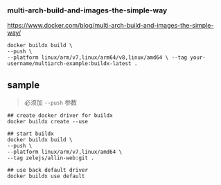 ### multi-arch-build-and-images-the-simple-way
https://www.docker.com/blog/multi-arch-build-and-images-the-simple-way/

```
docker buildx build \
--push \
--platform linux/arm/v7,linux/arm64/v8,linux/amd64 \ --tag your-username/multiarch-example:buildx-latest .
```

## sample
> 必须加 `--push` 参数
```
## create docker driver for buildx
docker buildx create --use 

## start buildx
docker buildx build \
--push \
--platform linux/arm/v7,linux/amd64 \
--tag zelejs/allin-web:git .

## use back default driver
docker buildx use default
```
